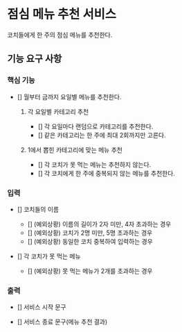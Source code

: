 # 점심 메뉴 추천 서비스

코치들에게 한 주의 점심 메뉴를 추천한다.

## 기능 요구 사항

### 핵심 기능

- [] 월부터 금까지 요일별 메뉴를 추천한다.

  1. 각 요일별 카테고리 추천

     - [] 각 요일마다 랜덤으로 카테고리를 추천한다.
     - [] 같은 카테고리는 한 주에 최대 2회까지만 고른다.

  2. 1에서 뽑힌 카테고리에 맞는 메뉴 추천

     - [] 각 코치가 못 먹는 메뉴는 추천하지 않는다.
     - [] 각 코치에게 한 주에 중복되지 않는 메뉴를 추천한다.

### 입력

- [] 코치들의 이름

  - [] (예외상황) 이름의 길이가 2자 미만, 4자 초과하는 경우
  - [] (예외상황) 코치가 2명 미만, 5명 초과하는 경우
  - [] (예외상황) 동일한 코치 중복하여 입력하는 경우

- [] 각 코치가 못 먹는 메뉴
  - [] (예외상황) 못 먹는 메뉴가 2개를 초과하는 경우

### 출력

- [] 서비스 시작 문구

- [] 서비스 종료 문구(메뉴 추천 결과)
